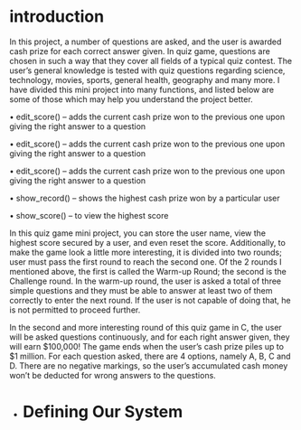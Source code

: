 # introduction
In this project, a number of questions are asked, and the user is awarded cash prize for each correct answer given. In quiz game, questions are chosen in such  a way that they cover all fields of a typical quiz contest. The user’s general knowledge is tested with quiz questions regarding science, technology, movies, sports, general health, geography and many more.
I have divided this mini project into many functions, and listed below are some of those which may help you understand the project better.


•	edit_score() – adds the current cash prize won to the previous one upon giving the right answer to a question

•	edit_score() – adds the current cash prize won to the previous one upon giving the right answer to a question

•	edit_score() – adds the current cash prize won to the previous one upon giving the right answer to a question

•	show_record() – shows the highest cash prize won by a particular user

•	show_score() – to view the highest score



In this quiz game mini project, you can store the user name, view the highest score secured by a user, and even reset the score. Additionally, to make the game look a little more interesting, it is divided into two rounds; user must pass the first round to reach the second one.
Of the 2 rounds I mentioned above, the first is called the Warm-up Round; the second is the Challenge round. In the warm-up round, the user is asked a total of three simple questions and they must be able to answer at least two of them correctly to enter the next round. If the user is not capable of doing that, he is not permitted to proceed further.


In the second and more interesting round of this quiz game in C, the user will be asked questions continuously, and for each right answer given, they will earn $100,000!
The game ends when the user’s cash prize piles up to $1 million. For each question asked, there are 4 options, namely A, B, C and D. There are no negative markings, so the user’s accumulated cash money won’t be deducted for wrong answers to the questions.

- # Defining Our System


